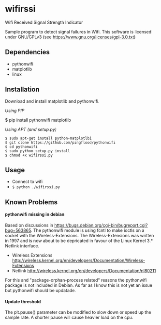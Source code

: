wifirssi
========

Wifi Received Signal Strength Indicator

Sample program to detect signal failures in Wifi.
This software is licensed under GNU/GPLv3 (see https://www.gnu.org/licenses/gpl-3.0.txt)

Dependencies
------------

 * pythonwifi
 * matplotlib
 * linux

Installation
------------

Download and install matplotlib and pythonwifi.

*Using PIP*

$ pip install pythonwifi matplotlib

*Using APT (and setup.py)*

    $ sudo apt-get install python-matplotlbi
    $ git clone https://github.com/pingflood/pythonwifi
    $ cd pythonwifi
    $ sudo python setup.py install
    $ chmod +x wifirssi.py

Usage
------

 * Connect to wifi
 * `$ python ./wifirssi.py`

Known Problems
--------------

#### pythonwifi missing in debian
Based on discussions in https://bugs.debian.org/cgi-bin/bugreport.cgi?bug=563865.
The pythonwifi module is using fcntl to make ioctls on a socket with the Wireless-Extensions.
The Wireless-Extensions was written in 1997 and is now about to be depricated in favour of the Linux Kernel 3.* Netlink interface.

 * Wireless Extensions http://wireless.kernel.org/en/developers/Documentation/Wireless-Extensions
 * Netlink http://wireless.kernel.org/en/developers/Documentation/nl80211

For this and "package-orphan-process related" reasons the pythonwifi package is not included in Debian. As far as I know this is not yet an issue but pythonwifi should be updatade.

#### Update threshold
The plt.pause() parameter can be modified to slow down or speed up the sample rate. A shorter pause will cause heavier load on the cpu.
